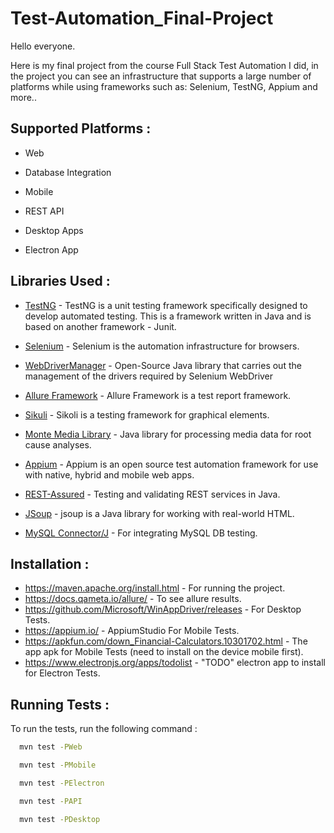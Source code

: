 
# Test-Automation_Final-Project

Hello everyone.

Here is my final project from the course Full Stack Test Automation I did, in the project you can see an infrastructure that supports a large number of platforms while using frameworks such as: Selenium, TestNG, Appium and more..

## Supported Platforms :

- Web 

- Database Integration

- Mobile

- REST API

- Desktop Apps

- Electron App

## Libraries Used :

- [TestNG](https://testng.org/doc/) - TestNG is a unit testing framework specifically designed to develop automated testing. This is a framework written in Java and is based on another framework - Junit.

- [Selenium](https://mvnrepository.com/artifact/org.seleniumhq.selenium/selenium-java) - Selenium is the automation infrastructure for browsers.

- [WebDriverManager](https://github.com/bonigarcia/webdrivermanager) - Open-Source Java library that carries out the management of the drivers required by Selenium WebDriver

- [Allure Framework](https://docs.qameta.io/allure/) - Allure Framework is a test report framework.

- [Sikuli](http://sikulix.com/) - Sikoli is a testing framework for graphical elements.

- [Monte Media Library](http://www.randelshofer.ch/monte/) - Java library for processing media data for root cause analyses.

- [Appium](https://mvnrepository.com/artifact/io.appium/java-client) - Appium is an open source test automation framework for use with native, hybrid and mobile web apps.
 
- [REST-Assured](https://mvnrepository.com/artifact/io.rest-assured/rest-assured) - Testing and validating REST services in Java.

- [JSoup](https://mvnrepository.com/artifact/org.jsoup/jsoup) - jsoup is a Java library for working with real-world HTML.

- [MySQL Connector/J](https://mvnrepository.com/artifact/mysql/mysql-connector-java) - For integrating MySQL DB testing.

## Installation :

- https://maven.apache.org/install.html - For running the project.
- https://docs.qameta.io/allure/ - To see allure results.
- https://github.com/Microsoft/WinAppDriver/releases - For Desktop Tests.
- https://appium.io/ - AppiumStudio For Mobile Tests.
- https://apkfun.com/down_Financial-Calculators.10301702.html - The app apk for Mobile Tests (need to install on the device mobile first).
- https://www.electronjs.org/apps/todolist - "TODO" electron app to install for Electron Tests.

## Running Tests :

To run the tests,  run the following command :

```bash
  mvn test -PWeb
```
```bash
  mvn test -PMobile
```
```bash
  mvn test -PElectron
```
```bash
  mvn test -PAPI
```
```bash
  mvn test -PDesktop
```
